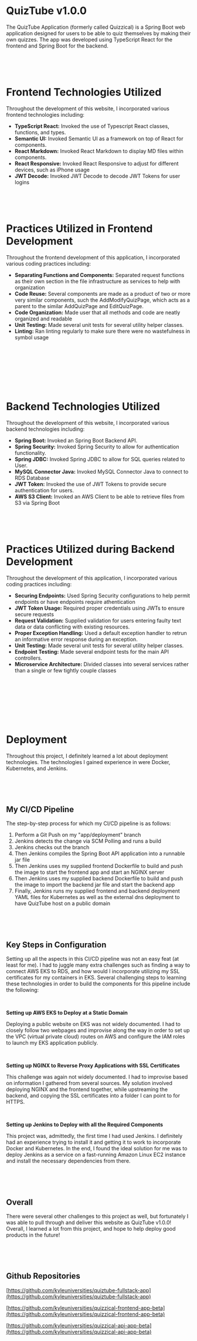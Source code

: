 # QuizTube v1.0.0

The QuizTube Application (formerly called Quizzical) is a Spring Boot web application designed for users to be able to quiz
themselves by making their own quizzes. The app was developed using TypeScript React for
the frontend and Spring Boot for the backend.

&nbsp;

&nbsp;

# Frontend Technologies Utilized

Throughout the development of this website, I incorporated various frontend technologies including:

- **TypeScript React:** Invoked the use of Typescript React classes, functions, and types.
- **Semantic UI:** Invoked Semantic UI as a framework on top of React for components.
- **React Markdown:** Invoked React Markdown to display MD files within components.
- **React Responsive:** Invoked React Responsive to adjust for different devices, such as iPhone usage
- **JWT Decode:** Invoked JWT Decode to decode JWT Tokens for user logins

&nbsp;

&nbsp;

# Practices Utilized in Frontend Development

Throughout the frontend development of this application, I incorporated various coding practices including:

- **Separating Functions and Components:** Separated request functions as their own section in the file infrastructure as services to help with organization
- **Code Reuse:** Several components are made as a product of two or more very similar components, such the AddModifyQuizPage, which acts as a parent to the similar AddQuizPage and EditQuizPage.
- **Code Organization:** Made user that all methods and code are neatly organized and readable
- **Unit Testing:** Made several unit tests for several utility helper classes.
- **Linting:** Ran linting regularly to make sure there were no wastefulness in symbol usage

&nbsp;

&nbsp;

&nbsp;

&nbsp;

# Backend Technologies Utilized

Throughout the development of this website, I incorporated various backend technologies including:

- **Spring Boot:** Invoked an Spring Boot Backend API.
- **Spring Security:** Invoked Spring Security to allow for authentication functionality.
- **Spring JDBC:** Invoked Spring JDBC to allow for SQL queries related to User.
- **MySQL Connector Java:** Invoked MySQL Connector Java to connect to RDS Database
- **JWT Token:** Invoked the use of JWT Tokens to provide secure authentication for users.
- **AWS S3 Client:** Invoked an AWS Client to be able to retrieve files from S3 via Spring Boot

&nbsp;

&nbsp;

# Practices Utilized during Backend Development

Throughout the development of this application, I incorporated various coding practices including:

- **Securing Endpoints:** Used Spring Security configurations to help permit endpoints or have endpoints require athentication
- **JWT Token Usage:** Required proper credentials using JWTs to ensure secure requests
- **Request Validation:** Supplied validation for users entering faulty text data or data conflicting with existing resources.
- **Proper Exception Handling:** Used a default exception handler to retrun an informative error response during an exception.
- **Unit Testing:** Made several unit tests for several utility helper classes.
- **Endpoint Testing:** Made several endpoint tests for the main API controllers.
- **Microservice Architecture:** Divided classes into several services rather than a single or few tightly couple classes

&nbsp;

&nbsp;

&nbsp;

&nbsp;

# Deployment

Throughout this project, I definitely learned a lot about deployment technologies. The technologies I gained experience in were Docker, Kubernetes, and Jenkins.

&nbsp;

&nbsp;

## My CI/CD Pipeline

The step-by-step process for which my CI/CD pipeline is as follows:

1. Perform a Git Push on my "app/deployment" branch
2. Jenkins detects the change via SCM Polling and runs a build
3. Jenkins checks out the branch
4. Then Jenkins compiles the Spring Boot API application into a runnable jar file
5. Then Jenkins uses my supplied frontend Dockerfile to build and push the image to start the frontend app and start an NGINX server
6. Then Jenkins uses my supplied backend Dockerfile to build and push the image to import the backend jar file and start the backend app
7. Finally, Jenkins runs my supplied frontend and backend deployment YAML files for Kubernetes as well as the external dns deployment to have QuizTube host on a public domain

&nbsp;

&nbsp;

## Key Steps in Configuration

Setting up all the aspects in this CI/CD pipeline was not an easy feat (at least for me). I had to juggle many extra challenges such as finding a way to connect AWS EKS to RDS, and how would I incorporate utilizing my SSL certificates for my containers in EKS. Several challenging steps to learning these technologies in order to build the components for this pipeline include the following:

&nbsp;

**Setting up AWS EKS to Deploy at a Static Domain**

Deploying a public website on EKS was not widely documented. I had to closely follow two webpages and improvise along the way in order to set up the VPC (virtual private cloud) routes on AWS and configure the IAM roles to launch my EKS application publicly.

&nbsp;

**Setting up NGINX to Reverse Proxy Applications with SSL Certificates**

This challenge was again not widely documented. I had to improvise based on information I gathered from several sources. My solution involved deploying NGINX and the frontend together, while upstreaming the backend, and copying the SSL certificates into a folder I can point to for HTTPS.

&nbsp;

**Setting up Jenkins to Deploy with all the Required Components**

This project was, admittedly, the first time I had used Jenkins. I definitely had an experience trying to install it and getting it to work to incorporate Docker and Kubernetes. In the end, I found the ideal solution for me was to deploy Jenkins as a service on a fast-running Amazon Linux EC2 instance and install the necessary dependencies from there.

&nbsp;

&nbsp;

## Overall

There were several other challenges to this project as well, but fortunately I was able to pull through and deliver this website as QuizTube v1.0.0! Overall, I learned a lot from this project, and hope to help deploy good products in the future!

&nbsp;

&nbsp;

## Github Repositories

[https://github.com/kyleuniversities/quiztube-fullstack-app](https://github.com/kyleuniversities/quiztube-fullstack-app)

[https://github.com/kyleuniversities/quizzical-frontend-app-beta](https://github.com/kyleuniversities/quizzical-frontend-app-beta)

[https://github.com/kyleuniversities/quizzical-api-app-beta](https://github.com/kyleuniversities/quizzical-api-app-beta)
